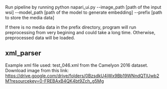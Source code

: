 Run pipeline by running
python napari_ui.py --image_path [path of the input wsi] --model_path [path of the model to generate embedding] --prefix [path to store the media data]

If there is no media data in the prefix directory, program will run preprocessing from very begining and could take a long time. Otherwise, preprocessed data will be loaded.

## xml_parser
Example xml file used: test_046.xml from the Camelyon 2016 dataset. Download image from this link: https://drive.google.com/drive/folders/0BzsdkU4jWx9Bb19WNndQTlUwb2M?resourcekey=0-FREBAxB4QK4bt9Zch_g5Mg
